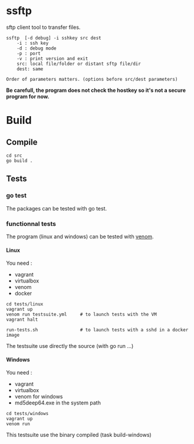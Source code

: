 # ssftp

sftp client tool to transfer files. 

```
ssftp  [-d debug] -i sshkey src dest
    -i : ssh key
    -d : debug mode
    -p : port
    -v : print version and exit
    src: local file/folder or distant sftp file/dir
    dest: same

Order of parameters matters. (options before src/dest parameters)
```

**Be carefull, the program does not check the hostkey so it's not a secure program for now.**

# Build

## Compile

```
cd src
go build . 
```

## Tests

### go test

The packages can be tested with go test.

### functionnal tests

The program (linux and windows) can be tested with [venom](https://github.com/ovh/venom).

#### Linux

You need :

* vagrant
* virtualbox
* venom
* docker

```
cd tests/linux
vagrant up
venom run testsuite.yml     # to launch tests with the VM
vagrant halt

run-tests.sh                # to launch tests with a sshd in a docker image
```

The testsuite use directly the source (with go run ...)

#### Windows

You need :

* vagrant
* virtualbox
* venom for windows
* md5deep64.exe in the system path

```
cd tests/windows
vagrant up
venom run
```

This testsuite use the binary compiled (task build-windows)